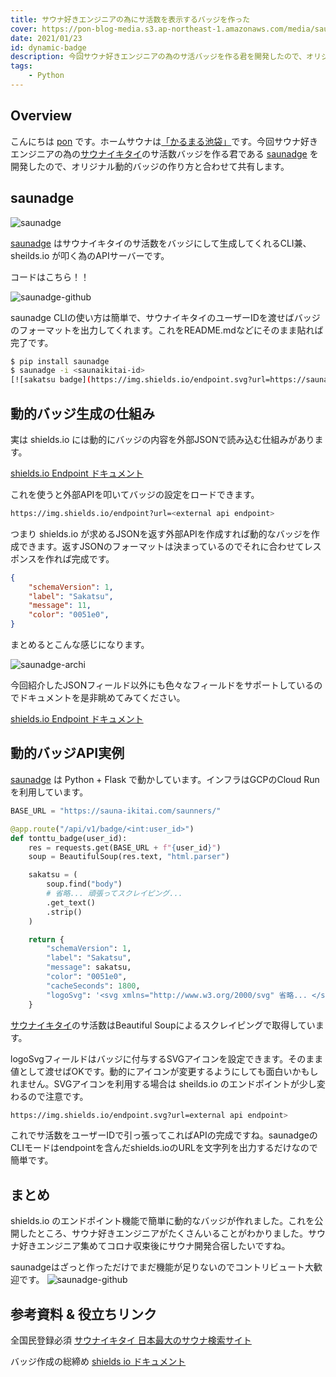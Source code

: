 ```yaml
---
title: サウナ好きエンジニアの為にサ活数を表示するバッジを作った
cover: https://pon-blog-media.s3.ap-northeast-1.amazonaws.com/media/sauna-dynamic-badge.jpg
date: 2021/01/23
id: dynamic-badge
description: 今回サウナ好きエンジニアの為のサ活バッジを作る君を開発したので、オリジナル動的バッジの作り方と合わせて共有します。
tags:
    - Python
---
```


## Overview

こんにちは [pon](https://twitter.com/po3rin) です。ホームサウナは[「かるまる池袋」](https://sauna-ikitai.com/saunas/6656)です。今回サウナ好きエンジニアの為の[サウナイキタイ](https://sauna-ikitai.com/)のサ活数バッジを作る君である [saunadge](https://github.com/po3rin/saunadge) を開発したので、オリジナル動的バッジの作り方と合わせて共有します。

## saunadge

![saunadge](https://pon-blog-media.s3.ap-northeast-1.amazonaws.com/media/saunadge.png)

[saunadge](https://github.com/po3rin/saunadge) はサウナイキタイのサ活数をバッジにして生成してくれるCLI兼、sheilds.io が叩く為のAPIサーバーです。

コードはこちら！！

![saunadge-github](https://pon-blog-media.s3.ap-northeast-1.amazonaws.com/media/saunadge-github.png)

saunadge CLIの使い方は簡単で、サウナイキタイのユーザーIDを渡せばバッジのフォーマットを出力してくれます。これをREADME.mdなどにそのまま貼れば完了です。

```sh
$ pip install saunadge
$ saunadge -i <saunaikitai-id>
[![sakatsu badge](https://img.shields.io/endpoint.svg?url=https://saunadge-gjqqouyuca-an.a.run.app/api/v1/badge/46531&style=flat-square)](https://sauna-ikitai.com/saunners/46531)
```

## 動的バッジ生成の仕組み

実は shields.io には動的にバッジの内容を外部JSONで読み込む仕組みがあります。

[shields.io Endpoint ドキュメント](https://shields.io/endpoint)

これを使うと外部APIを叩いてバッジの設定をロードできます。

```sh
https://img.shields.io/endpoint?url=<external api endpoint>
```

つまり shields.io が求めるJSONを返す外部APIを作成すれば動的なバッジを作成できます。返すJSONのフォーマットは決まっているのでそれに合わせてレスポンスを作れば完成です。

```json
{
    "schemaVersion": 1,
    "label": "Sakatsu",
    "message": 11,
    "color": "0051e0",
}
```

まとめるとこんな感じになります。

![saunadge-archi](https://pon-blog-media.s3.ap-northeast-1.amazonaws.com/media/saunadge-archi.png)

今回紹介したJSONフィールド以外にも色々なフィールドをサポートしているのでドキュメントを是非眺めてみてください。

[shields.io Endpoint ドキュメント](https://shields.io/endpoint)

## 動的バッジAPI実例

[saunadge](https://github.com/po3rin/saunadge) は Python + Flask で動かしています。インフラはGCPのCloud Runを利用しています。

```py
BASE_URL = "https://sauna-ikitai.com/saunners/"

@app.route("/api/v1/badge/<int:user_id>")
def tonttu_badge(user_id):
    res = requests.get(BASE_URL + f"{user_id}")
    soup = BeautifulSoup(res.text, "html.parser")

    sakatsu = (
        soup.find("body")
        # 省略... 頑張ってスクレイピング...
        .get_text()
        .strip()
    )

    return {
        "schemaVersion": 1,
        "label": "Sakatsu",
        "message": sakatsu,
        "color": "0051e0",
        "cacheSeconds": 1800,
        "logoSvg": '<svg xmlns="http://www.w3.org/2000/svg" 省略... </svg>',
    }
```

[サウナイキタイ](https://sauna-ikitai.com/)のサ活数はBeautiful Soupによるスクレイピングで取得しています。

logoSvgフィールドはバッジに付与するSVGアイコンを設定できます。そのまま値として渡せばOKです。動的にアイコンが変更するようにしても面白いかもしれません。SVGアイコンを利用する場合は sheilds.io のエンドポイントが少し変わるので注意です。

```sh
https://img.shields.io/endpoint.svg?url=external api endpoint>
```

これでサ活数をユーザーIDで引っ張ってこればAPIの完成ですね。saunadgeのCLIモードはendpointを含んだshields.ioのURLを文字列を出力するだけなので簡単です。

## まとめ

shields.io のエンドポイント機能で簡単に動的なバッジが作れました。これを公開したところ、サウナ好きエンジニアがたくさんいることがわかりました。サウナ好きエンジニア集めてコロナ収束後にサウナ開発合宿したいですね。

saunadgeはざっと作っただけでまだ機能が足りないのでコントリビュート大歓迎です。
![saunadge-github](https://pon-blog-media.s3.ap-northeast-1.amazonaws.com/media/saunadge-github.png)


## 参考資料 & 役立ちリンク

全国民登録必須
[サウナイキタイ 日本最大のサウナ検索サイト](https://sauna-ikitai.com/)

バッジ作成の総締め
[shields io ドキュメント](https://shields.io)
